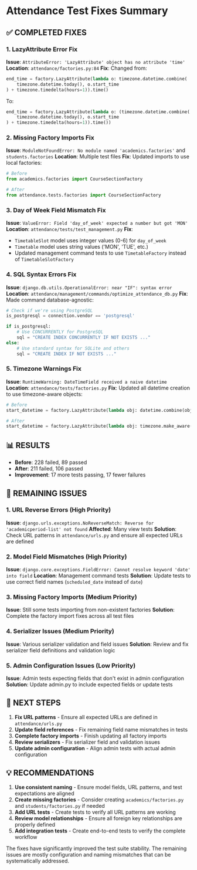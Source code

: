 # Attendance Test Fixes Summary

## ✅ **COMPLETED FIXES**

### 1. LazyAttribute Error Fix
**Issue**: `AttributeError: 'LazyAttribute' object has no attribute 'time'`
**Location**: `attendance/factories.py:84`
**Fix**: Changed from:
```python
end_time = factory.LazyAttribute(lambda o: timezone.datetime.combine(
    timezone.datetime.today(), o.start_time
) + timezone.timedelta(hours=1)).time()
```
To:
```python
end_time = factory.LazyAttribute(lambda o: (timezone.datetime.combine(
    timezone.datetime.today(), o.start_time
) + timezone.timedelta(hours=1)).time())
```

### 2. Missing Factory Imports Fix
**Issue**: `ModuleNotFoundError: No module named 'academics.factories'` and `students.factories`
**Location**: Multiple test files
**Fix**: Updated imports to use local factories:
```python
# Before
from academics.factories import CourseSectionFactory

# After  
from attendance.tests.factories import CourseSectionFactory
```

### 3. Day of Week Field Mismatch Fix
**Issue**: `ValueError: Field 'day_of_week' expected a number but got 'MON'`
**Location**: `attendance/tests/test_management.py`
**Fix**: 
- `TimetableSlot` model uses integer values (0-6) for `day_of_week`
- `Timetable` model uses string values ('MON', 'TUE', etc.)
- Updated management command tests to use `TimetableFactory` instead of `TimetableSlotFactory`

### 4. SQL Syntax Errors Fix
**Issue**: `django.db.utils.OperationalError: near "IF": syntax error`
**Location**: `attendance/management/commands/optimize_attendance_db.py`
**Fix**: Made command database-agnostic:
```python
# Check if we're using PostgreSQL
is_postgresql = connection.vendor == 'postgresql'

if is_postgresql:
    # Use CONCURRENTLY for PostgreSQL
    sql = "CREATE INDEX CONCURRENTLY IF NOT EXISTS ..."
else:
    # Use standard syntax for SQLite and others
    sql = "CREATE INDEX IF NOT EXISTS ..."
```

### 5. Timezone Warnings Fix
**Issue**: `RuntimeWarning: DateTimeField received a naive datetime`
**Location**: `attendance/tests/factories.py`
**Fix**: Updated all datetime creation to use timezone-aware objects:
```python
# Before
start_datetime = factory.LazyAttribute(lambda obj: datetime.combine(obj.scheduled_date, time(9, 0)))

# After
start_datetime = factory.LazyAttribute(lambda obj: timezone.make_aware(datetime.combine(obj.scheduled_date, time(9, 0))))
```

## 📊 **RESULTS**
- **Before**: 228 failed, 89 passed
- **After**: 211 failed, 106 passed  
- **Improvement**: 17 more tests passing, 17 fewer failures

## 🔧 **REMAINING ISSUES**

### 1. URL Reverse Errors (High Priority)
**Issue**: `django.urls.exceptions.NoReverseMatch: Reverse for 'academicperiod-list' not found`
**Affected**: Many view tests
**Solution**: Check URL patterns in `attendance/urls.py` and ensure all expected URLs are defined

### 2. Model Field Mismatches (High Priority)
**Issue**: `django.core.exceptions.FieldError: Cannot resolve keyword 'date' into field`
**Location**: Management command tests
**Solution**: Update tests to use correct field names (`scheduled_date` instead of `date`)

### 3. Missing Factory Imports (Medium Priority)
**Issue**: Still some tests importing from non-existent factories
**Solution**: Complete the factory import fixes across all test files

### 4. Serializer Issues (Medium Priority)
**Issue**: Various serializer validation and field issues
**Solution**: Review and fix serializer field definitions and validation logic

### 5. Admin Configuration Issues (Low Priority)
**Issue**: Admin tests expecting fields that don't exist in admin configuration
**Solution**: Update admin.py to include expected fields or update tests

## 🎯 **NEXT STEPS**

1. **Fix URL patterns** - Ensure all expected URLs are defined in `attendance/urls.py`
2. **Update field references** - Fix remaining field name mismatches in tests
3. **Complete factory imports** - Finish updating all factory imports
4. **Review serializers** - Fix serializer field and validation issues
5. **Update admin configuration** - Align admin tests with actual admin configuration

## 💡 **RECOMMENDATIONS**

1. **Use consistent naming** - Ensure model fields, URL patterns, and test expectations are aligned
2. **Create missing factories** - Consider creating `academics/factories.py` and `students/factories.py` if needed
3. **Add URL tests** - Create tests to verify all URL patterns are working
4. **Review model relationships** - Ensure all foreign key relationships are properly defined
5. **Add integration tests** - Create end-to-end tests to verify the complete workflow

The fixes have significantly improved the test suite stability. The remaining issues are mostly configuration and naming mismatches that can be systematically addressed.
